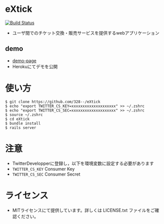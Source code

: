 # eXtick

[![Build Status](https://travis-ci.org/328--/eXtick.svg?branch=master)](https://travis-ci.org/328--/eXtick)

- ユーザ間でのチケット交換・販売サービスを提供するwebアプリケーション

## demo

- [demo-page](https://extick.herokuapp.com/)
- Herokuにてデモを公開


# 使い方

```
$ git clone https://github.com/328--/eXtick
$ echo "export TWITTER_CS_KEY=xxxxxxxxxxxxxxxxxxxx" >> ~/.zshrc
$ echo "export TWITTER_CS_SEC=xxxxxxxxxxxxxxxxxxxx" >> ~/.zshrc
$ source ~/.zshrc
$ cd eXtick
$ bundle install
$ rails server
```


# 注意

- TwitterDevelopperに登録し，以下を環境変数に設定する必要があります
- `TWITTER_CS_KEY`  Consumer Key
- `TWITTER_CS_SEC` Consumer Secret


# ライセンス

- MITライセンスにて提供しています。詳しくは LICENSE.txt ファイルをご確認ください。

